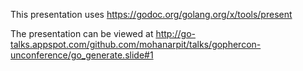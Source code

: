 This presentation uses https://godoc.org/golang.org/x/tools/present

The presentation can be viewed at http://go-talks.appspot.com/github.com/mohanarpit/talks/gophercon-unconference/go_generate.slide#1
